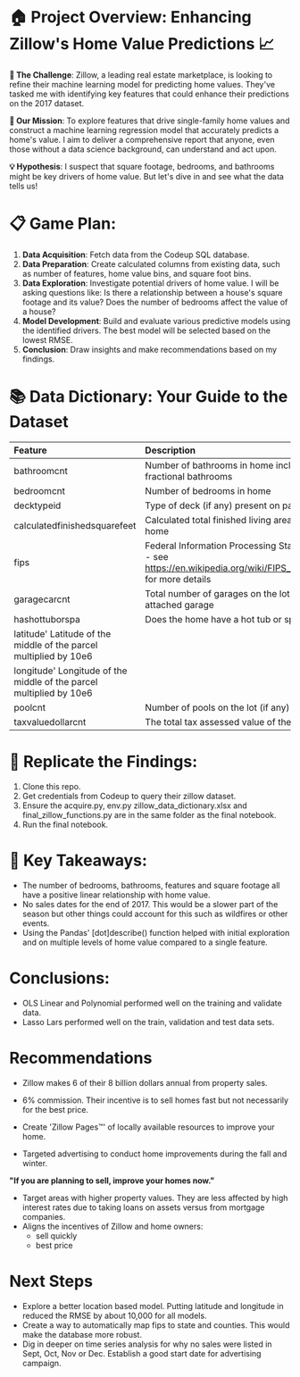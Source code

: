 # 🏠 Project Overview: Enhancing Zillow's Home Value Predictions 📈

**🚀 The Challenge**: Zillow, a leading real estate marketplace, is looking to refine their machine learning model for predicting home values. They've tasked me with identifying key features that could enhance their predictions on the 2017 dataset.

**🎯 Our Mission**: To explore features that drive single-family home values and construct a machine learning regression model that accurately predicts a home's value. I aim to deliver a comprehensive report that anyone, even those without a data science background, can understand and act upon.

**💡 Hypothesis**: I suspect that square footage, bedrooms, and bathrooms might be key drivers of home value. But let's dive in and see what the data tells us!


# 📋 Game Plan:

1. **Data Acquisition**: Fetch data from the Codeup SQL database.
2. **Data Preparation**: Create calculated columns from existing data, such as number of features, home value bins, and square foot bins.
3. **Data Exploration**: Investigate potential drivers of home value. I will be asking questions like: Is there a relationship between a house's square footage and its value? Does the number of bedrooms affect the value of a house?
4. **Model Development**: Build and evaluate various predictive models using the identified drivers. The best model will be selected based on the lowest RMSE.
5. **Conclusion**: Draw insights and make recommendations based on my findings.

# 📚 Data Dictionary: Your Guide to the Dataset

| Feature | Description |
|:--------|:-----------|
|bathroomcnt| Number of bathrooms in home including fractional bathrooms|
|bedroomcnt| Number of bedrooms in home|
|decktypeid| Type of deck (if any) present on parcel|
|calculatedfinishedsquarefeet|Calculated total finished living area of the home|
|fips| Federal Information Processing Standard code - see https://en.wikipedia.org/wiki/FIPS_county_code for more details|
|garagecarcnt|Total number of garages on the lot including an attached garage|
|hashottuborspa| Does the home have a hot tub or spa|
|latitude'	Latitude of the middle of the parcel multiplied by 10e6|
|longitude'	Longitude of the middle of the parcel multiplied by 10e6|
|poolcnt| Number of pools on the lot (if any)|
|taxvaluedollarcnt|	The total tax assessed value of the parcel|


# 🔬 Replicate the Findings:
1. Clone this repo.
2. Get credentials from Codeup to query their zillow dataset.
3. Ensure the acquire.py, env.py zillow_data_dictionary.xlsx and final_zillow_functions.py are in the same folder as the final notebook.
3. Run the final notebook.

# 📝 Key Takeaways:

- The number of bedrooms, bathrooms, features and square footage all have a positive linear relationship with home value.
- No sales dates for the end of 2017. This would be a slower part of the season but other things could account for this such as wildfires or other events.
- Using the Pandas' [dot]describe() function helped with initial exploration and on multiple levels of home value compared to a single feature.

# Conclusions:

- OLS Linear and Polynomial performed well on the training and validate data.
- Lasso Lars performed well on the train, validation and test data sets.

# Recommendations

- Zillow makes 6 of their 8 billion dollars annual from property sales.
- 6% commission. Their incentive is to sell homes fast but not necessarily for the best price.

- Create 'Zillow Pages™' of locally available resources to improve your home.
- Targeted advertising to conduct home improvements during the fall and winter.

**"If you are planning to sell, improve your homes now."**

- Target areas with higher property values. They are less affected by high interest rates due to taking loans on assets versus from mortgage companies.
- Aligns the incentives of Zillow and home owners:
    - sell quickly
    - best price

# Next Steps
- Explore a better location based model. Putting latitude and longitude in reduced the RMSE by about 10,000 for all models.
- Create a way to automatically map fips to state and counties. This would make the database more robust.
- Dig in deeper on time series analysis for why no sales were listed in Sept, Oct, Nov or Dec. Establish a good start date for advertising campaign.

